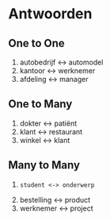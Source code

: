 # Antwoorden

## One to One
1.    autobedrijf  <-> automodel
2.   kantoor   <-> werknemer
3.    afdeling  <-> manager

## One to Many
1.   dokter   <-> patiënt
2.    klant  <-> restaurant
3.    winkel  <-> klant
   
## Many to Many
1.     student <-> onderwerp
2.    bestelling  <->   product
3.    werknemer  <-> project